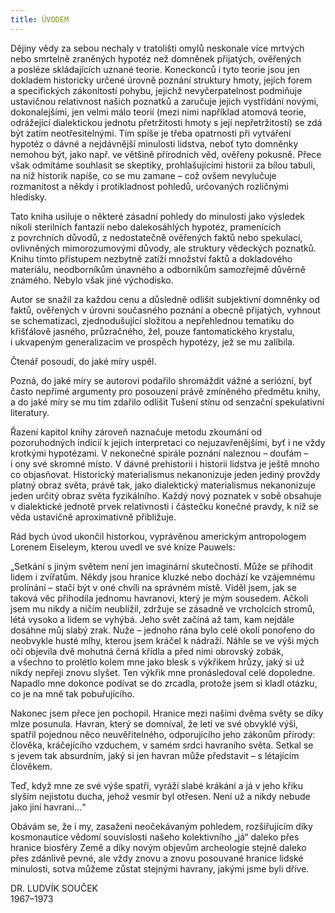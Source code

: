 ```yaml
---
title: ÚVODEM
---
```


Dějiny vědy za sebou nechaly v tratolišti omylů neskonale více mrtvých nebo smrtelně zraněných hypotéz než domněnek přijatých, ověřených a posléze skládajících uznané teorie. Koneckonců i tyto teorie jsou jen dokladem historicky určené úrovně poznání struktury hmoty, jejích forem a specifických zákonitostí pohybu, jejichž nevyčerpatelnost podmiňuje ustavičnou relativnost našich poznatků a zaručuje jejich vystřídání novými, dokonalejšími, jen velmi málo teorií (mezi nimi například atomová teorie, odrážející dialektickou jednotu přetržitosti hmoty s její nepřetržitostí) se zdá být zatím neotřesitelnými. Tím spíše je třeba opatrnosti při vytváření hypotéz o dávné a nejdávnější minulosti lidstva, neboť tyto domněnky nemohou být, jako např. ve většině přírodních věd, ověřeny pokusně. Přece však odmítáme souhlasit se skeptiky, prohlašujícími historii za bílou tabuli, na niž historik napíše, co se mu zamane – což ovšem nevylučuje rozmanitost a někdy i protikladnost pohledů, určovaných rozličnými hledisky.

Tato kniha usiluje o některé zásadní pohledy do minulosti jako výsledek nikoli sterilních fantazií nebo dalekosáhlých hypotéz, pramenících z povrchních důvodů, z nedostatečně ověřených faktů nebo spekulací, ovlivněných mimorozumovými důvody, ale struktury vědeckých poznatků. Knihu tímto přístupem nezbytně zatíží množství faktů a dokladového materiálu, neodborníkům únavného a odborníkům samozřejmě důvěrně známého. Nebylo však jiné východisko.

Autor se snažil za každou cenu a důsledně odlišit subjektivní domněnky od faktů, ověřených v úrovni současného poznání a obecně přijatých, vyhnout se schematizaci, zjednodušující složitou a nepřehlednou tematiku do křišťálově jasného, průzračného, žel, pouze fantomatického krystalu, i ukvapeným generalizacím ve prospěch hypotézy, jež se mu zalíbila.

Čtenář posoudí, do jaké míry uspěl.

Pozná, do jaké míry se autorovi podařilo shromáždit vážné a seriózní, byť často nepřímé argumenty pro posouzení právě zmíněného předmětu knihy, a do jaké míry se mu tím zdařilo odlišit Tušení stínu od senzační spekulativní literatury.

Řazení kapitol knihy zároveň naznačuje metodu zkoumání od pozoruhodných indicií k jejich interpretaci co nejuzavřenějšími, byť i ne vždy krotkými hypotézami. V nekonečné spirále poznání naleznou – doufám – i ony své skromné místo. V dávné prehistorii i historii lidstva je ještě mnoho co objasňovat. Historický materialismus nekanonizuje jeden jediný provždy platný obraz světa, právě tak, jako dialektický materialismus nekanonizuje jeden určitý obraz světa fyzikálního. Každý nový poznatek v sobě obsahuje v dialektické jednotě prvek relativnosti i částečku konečné pravdy, k níž se věda ustavičně aproximativně přibližuje.

Rád bych úvod ukončil historkou, vyprávěnou americkým antro­pologem Lorenem Eiseleym, kterou uvedl ve své knize Pauwels:

„Setkání s jiným světem není jen imaginární skutečností. Může se přihodit lidem i zvířatům. Někdy jsou hranice kluzké nebo dochází ke vzájemnému prolínání – stačí být v oné chvíli na správném místě. Viděl jsem, jak se taková věc přihodila jednomu havranovi, který je mým sousedem. Ačkoli jsem mu nikdy a ničím neublížil, zdržuje se zásadně ve vrcholcích stromů, létá vysoko a lidem se vyhýbá. Jeho svět začíná až tam, kam nejdále dosáhne můj slabý zrak. Nuže – jednoho rána bylo celé okolí ponořeno do neobvykle husté mlhy, kterou jsem kráčel k nádraží. Náhle se ve výši mých očí objevila dvě mohutná černá křídla a před nimi obrovský zobák, a všechno to prolétlo kolem mne jako blesk s výkřikem hrůzy, jaký si už nikdy nepřeji znovu slyšet. Ten výkřik mne pronásledoval celé dopoledne. Napadlo mne dokonce podívat se do zrcadla, protože jsem si kladl otázku, co je na mně tak pobuřujícího.

Nakonec jsem přece jen pochopil. Hranice mezi našimi dvěma světy se díky mlze posunula. Havran, který se domníval, že letí ve své obvyklé výši, spatřil pojednou něco neuvěřitelného, odporujícího jeho zákonům přírody: člověka, kráčejícího vzduchem, v samém srdci havraního světa. Setkal se s jevem tak absurdním, jaký si jen havran může představit – s létajícím člověkem.

Teď, když mne ze své výše spatří, vyráží slabé krákání a já v jeho křiku slyším nejistotu ducha, jehož vesmír byl otřesen. Není už a nikdy nebude jako jiní havrani…“

Obávám se, že i my, zasaženi neočekávaným pohledem, rozšiřujícím díky kosmonautice vědomí souvislosti našeho kolektivního „já“ daleko přes hranice biosféry Země a díky novým objevům archeologie stejně daleko přes zdánlivě pevné, ale vždy znovu a znovu posouvané hranice lidské minulosti, sotva můžeme zůstat stejnými havrany, jakými jsme byli dříve.

DR. LUDVÍK SOUČEK  
1967–1973
